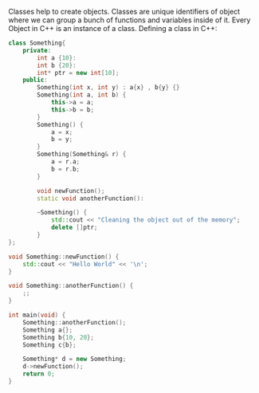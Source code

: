 Classes help to create objects. Classes are unique identifiers of object where we can group a bunch of functions and variables inside of it. Every Object in C++ is an instance of a class.
Defining a class in C++:
```cpp
class Something{
	private:
		int a {10}:
		int b {20}:
		int* ptr = new int[10];
	public:
		Something(int x, int y) : a{x} , b{y} {}
		Something(int a, int b) {
			this->a = a;
			this->b = b;
		}
		Something() {
			a = x;
			b = y;
		}
		Something(Something& r) {
			a = r.a;
			b = r.b;
		}

		void newFunction();
		static void anotherFunction():

		~Something() {
			std::cout << "Cleaning the object out of the memory";
			delete []ptr;
		}
};

void Something::newFunction() {
	std::cout << "Hello World" << '\n';
}

void Something::anotherFunction() {
	;;
}

int main(void) {
	Something::anotherFunction();
	Something a{};
	Something b{10, 20};
	Something c{b};

	Something* d = new Something;
	d->newFunction();
	return 0;
}
```